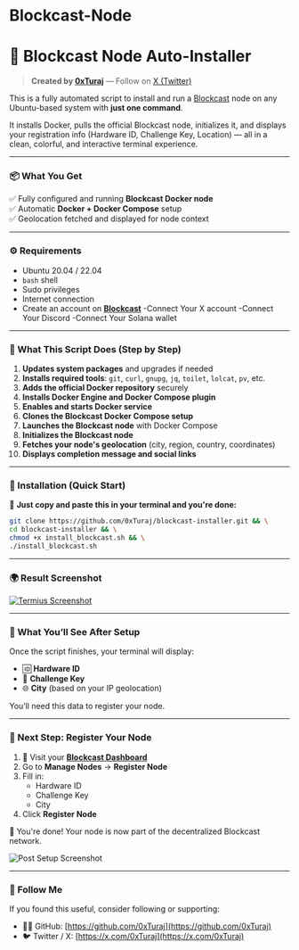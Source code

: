 # Blockcast-Node
# 🚀 Blockcast Node Auto-Installer

> **Created by [0xTuraj](https://github.com/0xTuraj)** — Follow on [X (Twitter)](https://x.com/0xTuraj)

This is a fully automated script to install and run a [Blockcast](https://blockcast.cc/) node on any Ubuntu-based system with **just one command**.

It installs Docker, pulls the official Blockcast node, initializes it, and displays your registration info (Hardware ID, Challenge Key, Location) — all in a clean, colorful, and interactive terminal experience.

---

### 📦 What You Get

✅ Fully configured and running **Blockcast Docker node**  
✅ Automatic **Docker + Docker Compose** setup  
✅ Geolocation fetched and displayed for node context  

---

### ⚙️ Requirements

- Ubuntu 20.04 / 22.04  
- `bash` shell  
- Sudo privileges  
- Internet connection  
- Create an account on [**Blockcast**](https://app.blockcast.network?referral-code=2xxxge)
-Connect Your X account
-Connect Your Discord
-Connect Your Solana wallet
---

### 🧠 What This Script Does (Step by Step)

1. **Updates system packages** and upgrades if needed  
2. **Installs required tools**: `git`, `curl`, `gnupg`, `jq`, `toilet`, `lolcat`, `pv`, etc.  
3. **Adds the official Docker repository** securely  
4. **Installs Docker Engine and Docker Compose plugin**  
5. **Enables and starts Docker service**  
6. **Clones the Blockcast Docker Compose setup**  
7. **Launches the Blockcast node** with Docker Compose  
8. **Initializes the Blockcast node**  
9. **Fetches your node's geolocation** (city, region, country, coordinates)  
10. **Displays completion message and social links**

---

### 🧪 Installation (Quick Start)

📌 **Just copy and paste this in your terminal and you're done:**

```bash
git clone https://github.com/0xTuraj/blockcast-installer.git && \
cd blockcast-installer && \
chmod +x install_blockcast.sh && \
./install_blockcast.sh
```

---

### 🌍 Result Screenshot

[![Termius Screenshot](https://i.postimg.cc/m2C6Xfyk/Screenshot-20250603-161706-Termius.jpg)](https://i.postimg.cc/m2C6Xfyk/Screenshot-20250603-161706-Termius.jpg)

---

### 📌 What You’ll See After Setup

Once the script finishes, your terminal will display:

- 🆔 **Hardware ID**  
- 🔐 **Challenge Key**  
- 🌐 **City** (based on your IP geolocation)

You’ll need this data to register your node.

---

### 📝 Next Step: Register Your Node

1. 🔗 Visit your [**Blockcast Dashboard**](https://app.blockcast.network?referral-code=2xxxge)  
2. Go to **Manage Nodes** → **Register Node**  
3. Fill in:
   - Hardware ID  
   - Challenge Key  
   - City  
4. Click **Register Node**

🎉 You're done! Your node is now part of the decentralized Blockcast network.

![Post Setup Screenshot](https://i.postimg.cc/8Pmmf1bR/Screenshot-20250603-203121.jpg)

---

### 🙌 Follow Me

If you found this useful, consider following or supporting:

- 🧑‍💻 GitHub: [https://github.com/0xTuraj](https://github.com/0xTuraj)  
- 🐦 Twitter / X: [https://x.com/0xTuraj](https://x.com/0xTuraj)
